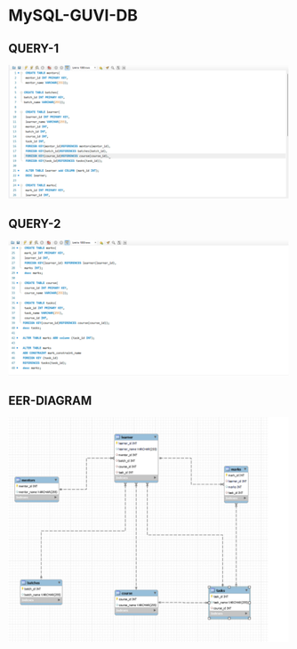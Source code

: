 # MySQL-GUVI-DB

## QUERY-1
![QUERY-1](/query-1.png)

## QUERY-2
![QUERY-2](/query-2.png)

## EER-DIAGRAM
![EER-DIAGRAM](/EER-DIAGRAM.png)
